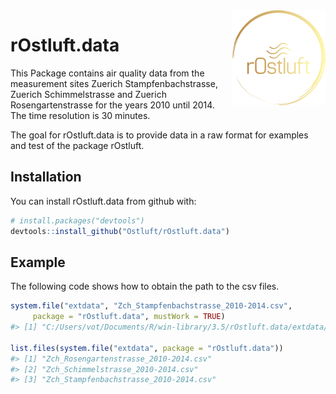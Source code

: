 
<!-- README.md is generated from README.Rmd. Please edit that file -->
<img src="man/figures/logo.png" align="right" />

rOstluft.data
=============

This Package contains air quality data from the measurement sites Zuerich Stampfenbachstrasse, Zuerich Schimmelstrasse and Zuerich Rosengartenstrasse for the years 2010 until 2014. The time resolution is 30 minutes.

The goal for rOstluft.data is to provide data in a raw format for examples and test of the package rOstluft.

Installation
------------

You can install rOstluft.data from github with:

``` r
# install.packages("devtools")
devtools::install_github("Ostluft/rOstluft.data")
```

Example
-------

The following code shows how to obtain the path to the csv files.

``` r
system.file("extdata", "Zch_Stampfenbachstrasse_2010-2014.csv",
     package = "rOstluft.data", mustWork = TRUE)
#> [1] "C:/Users/vot/Documents/R/win-library/3.5/rOstluft.data/extdata/Zch_Stampfenbachstrasse_2010-2014.csv"

list.files(system.file("extdata", package = "rOstluft.data"))
#> [1] "Zch_Rosengartenstrasse_2010-2014.csv" 
#> [2] "Zch_Schimmelstrasse_2010-2014.csv"    
#> [3] "Zch_Stampfenbachstrasse_2010-2014.csv"
```
